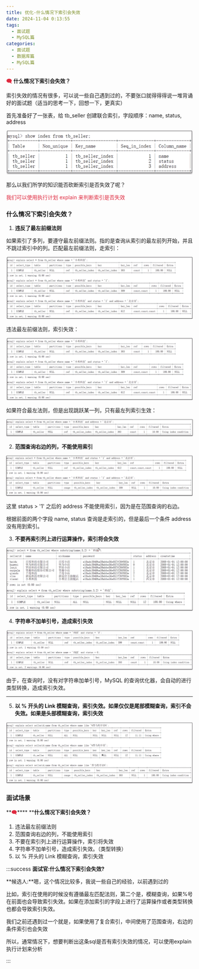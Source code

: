 ```yaml
---
title: 优化-什么情况下索引会失效
date: 2024-11-04 0:13:55
tags:
  - 面试题
  - MySQL篇
categories:
  - 面试题
  - 数据库篇
  - MySQL篇
---
```



**<font style="color:#DF2A3F;">🗨️</font>** **<font style="color:#DF2A3F;"> </font>** **什么情况下索引会失效？**

索引失效的情况有很多，可以说一些自己遇到过的，不要张口就得得得说一堆背诵好的面试题（适当的思考一下，回想一下，更真实）



首先准备好了一张表，给 tb_seller 创建联合索引，字段顺序：name, status, address

![](../../../../images/面试题/数据库篇/MySQL篇/image_59583e3e-71e1-40d0-a224-b1018907fc5a.png)

那么以我们所学的知识能否砍断索引是否失效了呢？

<font style="color:#DF2A3F;">我们可以使用执行计划 explain 来判断索引是否失效</font>

### 什么情况下索引会失效？
1. **违反了最左前缀法则**

如果索引了多列，要遵守最左前缀法则。指的是查询从索引的最左前列开始，并且不跳过索引中的列。匹配最左前缀法则，走索引：

![](../../../../images/面试题/数据库篇/MySQL篇/image_6434b8db-5f03-45e0-9fee-cb9faa9b8a50.png)

违法最左前缀法则，索引失效：

![](../../../../images/面试题/数据库篇/MySQL篇/image_216d6f7b-55da-467e-af40-e60a8af6500e.png)

如果符合最左法则，但是出现跳跃某一列，只有最左列索引生效：

![](../../../../images/面试题/数据库篇/MySQL篇/image_7c7e4314-6a93-422f-9498-425637419fb9.png)



2. **范围查询右边的列，不能使用索引**

![](../../../../images/面试题/数据库篇/MySQL篇/image_9e80050e-8a53-400f-9564-644121db459a.png)

这里 status > '1' 之后的 address 不能使用索引，因为是在范围查询的右边。

根据前面的两个字段 name, status 查询是走索引的，但是最后一个条件 address 没有用到索引。



3. **不要再索引列上进行运算操作，索引将会失效**

![](../../../../images/面试题/数据库篇/MySQL篇/image_97c07beb-be09-4b8e-b5d3-91701fef282c.png)



4. **字符串不加单引号，造成索引失效**

![](../../../../images/面试题/数据库篇/MySQL篇/image_dddfcb4e-40c6-4f18-8aa5-2b00aa5e6e34.png)

由于，在查询时，没有对字符串加单引号，MySQL 的查询优化器，会自动的进行类型转换，造成索引失效。

****

5. **以 % 开头的 Link 模糊查询，索引失效。如果仅仅是尾部模糊查询，索引不会失效。如果是头部模糊查询，索引失效**

![](../../../../images/面试题/数据库篇/MySQL篇/image_3bc7b966-d142-4190-af2a-5137ef412075.png)



### 面试场景
**<font style="color:#DF2A3F;">🗨️</font>****<font style="color:#DF2A3F;"> </font>****什么情况下索引会失效？**

1. 违法最左前缀法则
2. 范围查询右边的列，不能使用索引
3. 不要在索引列上进行运算操作，索引将失效
4. 字符串不加单引号，造成索引失效。（类型转换）
5. 以 % 开头的 Link 模糊查询，索引失效



:::success
**面试官:什么情况下索引会失效?**

**候选人:**嗯，这个情况比较多，我说一些自己的经验，以前遇到过的

比如，索引在使用的时候没有遵循最左匹配法则，第二个是，模糊查询，如果%号在前面也会导致索引失效。如果在添加索引的字段上进行了运算操作或者类型转换也都会导致索引失效。

我们之前还遇到过一个就是，如果使用了复合索引，中间使用了范围查询，右边的条件索引也会失效

所以，通常情况下，想要判断出这条sql是否有索引失效的情况，可以使用explain执行计划来分析

:::

